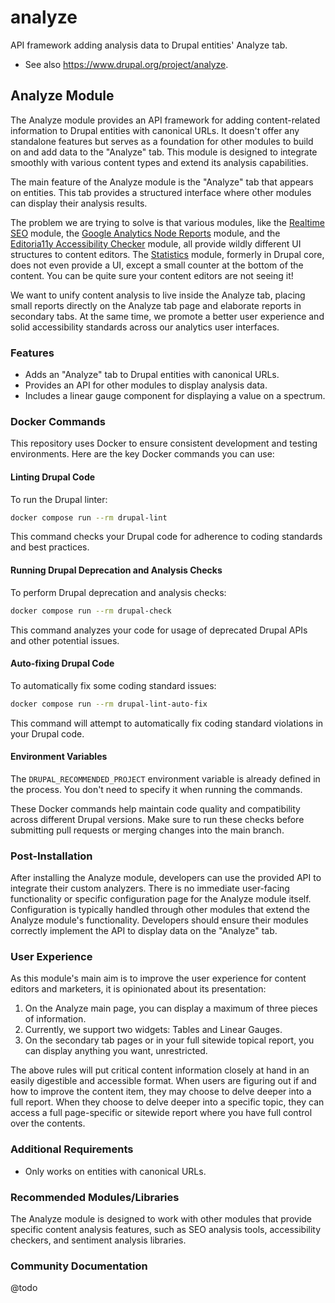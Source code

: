 # analyze

API framework adding analysis data to Drupal entities' Analyze tab.

- See also https://www.drupal.org/project/analyze.

## Analyze Module

The Analyze module provides an API framework for adding content-related
information to Drupal entities with canonical URLs. It doesn't offer any
standalone features but serves as a foundation for other modules to build on and
add data to the "Analyze" tab. This module is designed to integrate smoothly
with various content types and extend its analysis capabilities.

The main feature of the Analyze module is the "Analyze" tab that appears on
entities. This tab provides a structured interface where other modules can
display their analysis results.

The problem we are trying to solve is that various modules, like the
[Realtime SEO](https://www.drupal.org/project/yoast_seo) module, the
[Google Analytics Node Reports](https://www.drupal.org/project/ga_node_reports)
module, and the
[Editoria11y Accessibility Checker](https://www.drupal.org/project/editoria11y)
module, all provide wildly different UI structures to content editors. The
[Statistics](https://www.drupal.org/project/statistics) module, formerly in
Drupal core, does not even provide a UI, except a small counter at the bottom of
the content. You can be quite sure your content editors are not seeing it!

We want to unify content analysis to live inside the Analyze tab, placing small
reports directly on the Analyze tab page and elaborate reports in secondary
tabs. At the same time, we promote a better user experience and solid
accessibility standards across our analytics user interfaces.

### Features

- Adds an "Analyze" tab to Drupal entities with canonical URLs.
- Provides an API for other modules to display analysis data.
- Includes a linear gauge component for displaying a value on a spectrum.

### Docker Commands

This repository uses Docker to ensure consistent development and testing
environments. Here are the key Docker commands you can use:

#### Linting Drupal Code

To run the Drupal linter:

```bash
docker compose run --rm drupal-lint
```

This command checks your Drupal code for adherence to coding standards and best
practices.

#### Running Drupal Deprecation and Analysis Checks

To perform Drupal deprecation and analysis checks:

```bash
docker compose run --rm drupal-check
```

This command analyzes your code for usage of deprecated Drupal APIs and other
potential issues.

#### Auto-fixing Drupal Code

To automatically fix some coding standard issues:

```bash
docker compose run --rm drupal-lint-auto-fix
```

This command will attempt to automatically fix coding standard violations in
your Drupal code.

#### Environment Variables

The `DRUPAL_RECOMMENDED_PROJECT` environment variable is already defined in the
process. You don't need to specify it when running the commands.

These Docker commands help maintain code quality and compatibility across
different Drupal versions. Make sure to run these checks before submitting pull
requests or merging changes into the main branch.

### Post-Installation

After installing the Analyze module, developers can use the provided API to
integrate their custom analyzers. There is no immediate user-facing
functionality or specific configuration page for the Analyze module itself.
Configuration is typically handled through other modules that extend the Analyze
module's functionality. Developers should ensure their modules correctly
implement the API to display data on the "Analyze" tab.

### User Experience

As this module's main aim is to improve the user experience for content editors
and marketers, it is opinionated about its presentation:

1. On the Analyze main page, you can display a maximum of three pieces of
   information.
2. Currently, we support two widgets: Tables and Linear Gauges.
3. On the secondary tab pages or in your full sitewide topical report, you can
   display anything you want, unrestricted.

The above rules will put critical content information closely at hand in an
easily digestible and accessible format. When users are figuring out if and how
to improve the content item, they may choose to delve deeper into a full report.
When they choose to delve deeper into a specific topic, they can access a full
page-specific or sitewide report where you have full control over the contents.

### Additional Requirements

- Only works on entities with canonical URLs.

### Recommended Modules/Libraries

The Analyze module is designed to work with other modules that provide specific
content analysis features, such as SEO analysis tools, accessibility checkers,
and sentiment analysis libraries.

### Community Documentation

@todo
